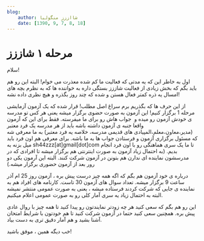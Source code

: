 ```yaml
---
blog:
    author: شااززز منگولیا
    date: [1390, 9, 7, 8, 18]
---
```

# مرحله ۱ شاززز

<div class="cnt">
سلام!<p></p>
<p>اول به خاطر این که یه مدتی که فعالیت ما کم شده معذرت می خوام! البته این رو هم باید بگم که بخش زیادی از فعالیت شاززز بستگی داره به خواننده ها که به نظرم بچه های امسال یه ذره کمتر فعال هستن و شده که چند روز بگذره و هیچ نظری داده نشه!</p>
<p>از این حرف ها که بگذریم برم سراغ اصل مطلب! قرار شده که یک آزمون آزمایشی مرحله 1 برگزار کنیم! این آزمون به صورت حضوی برگزار میشه یعنی هر کس تو مدرسه ی خودش آزمون رو میده و  جواب هاش رو برای ما میفرسته. فقط برای این که آزمون واقعا جنبه ی آزمون داشته باشه باید از هر مدرسه یک فرد معتبر (مدیر،معاون،معلم،المپیادی های قدیمی مدرسه، خلاصه یه فرد معتبر) به ما معرفی شه که مسئول برگزاری آزمون و فرستادن جواب ها به ما باشه. برای معرفی هم اون فرد باید میل بزنه به sh44zzz[at]gmail[dot]com تا ما یک سری هماهنگی رو با اون فرد انجام بدیم. (به احتمال زیاد آزمون به صورت اینترنتی هم برگزار میشه تا افرادی که در مدرسشون نماینده ای ندارن هم بتونن در آزمون شرکت کنند. البته این آرمون یکی دو رور بعد از آزمون حضوری برگزار میشه.)</p>
<p>درباره ی خود آزمون هم بگم که اگه همه چیز درست پیش بره ، آزمون روز 25 ام آذر ساعت 9 برگزار میشه. تعداد سوال های آزمون 30 تاست. کارنامه های افراد هم به نماینده ی جایی که شرکت کردند فرستاده میشه ، یعنی به صورت عمومی منتشر نمیشه البته به احتمال زیاد یه سری آمار کلی رو به صورت عمومی اعلام میکنیم.</p>
<p>این رو هم بگم که سعی کنید هر چه زودتر نمایندتون رو پیدا کنید تا همه چیز با روال عادی پیش بره. همچنین سعی کنید حتما در آزمون شرکت کنید تا هم خودتون با شرایط امتحان آشنا بشید و هم آمار دقیق تری به دست بیاد.</p>
<p>خب دیگه همین ، موفق باشید!</p>
<p></p>
</div>
